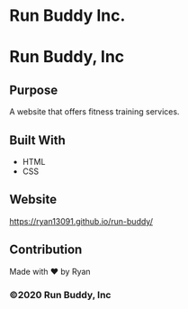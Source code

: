 # Run Buddy Inc.
# Run Buddy, Inc

## Purpose
A website that offers fitness training services. 

## Built With
* HTML
* CSS

## Website
https://ryan13091.github.io/run-buddy/

## Contribution
Made with ❤️ by Ryan 

### ©️2020 Run Buddy, Inc 
